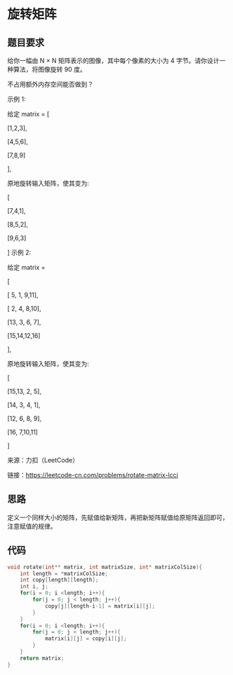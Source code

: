 # 旋转矩阵
## 题目要求
给你一幅由 N × N 矩阵表示的图像，其中每个像素的大小为 4 字节。请你设计一种算法，将图像旋转 90 度。

不占用额外内存空间能否做到？

示例 1:

给定 matrix = 
[

  [1,2,3],
  
  [4,5,6],
  
  [7,8,9]
  
],

原地旋转输入矩阵，使其变为:

[

  [7,4,1],
  
  [8,5,2],
  
  [9,6,3]
  
]
示例 2:

给定 matrix =

[

  [ 5, 1, 9,11],
  
  [ 2, 4, 8,10],
  
  [13, 3, 6, 7],
  
  [15,14,12,16]
  
], 

原地旋转输入矩阵，使其变为:

[

  [15,13, 2, 5],
  
  [14, 3, 4, 1],
  
  [12, 6, 8, 9],
  
  [16, 7,10,11]
  
]

来源：力扣（LeetCode）

链接：https://leetcode-cn.com/problems/rotate-matrix-lcci
## 思路
定义一个同样大小的矩阵，先赋值给新矩阵，再把新矩阵赋值给原矩阵返回即可，注意赋值的规律。
## 代码
```c
void rotate(int** matrix, int matrixSize, int* matrixColSize){
    int length = *matrixColSize;
    int copy[length][length];
    int i, j;
    for(i = 0; i <length; i++){
        for(j = 0; j < length; j++){
            copy[j][length-i-1] = matrix[i][j];
        }
    }
    for(i = 0; i <length; i++){
        for(j = 0; j < length; j++){
            matrix[i][j] = copy[i][j];
        }
    }
    return matrix;
}
```
